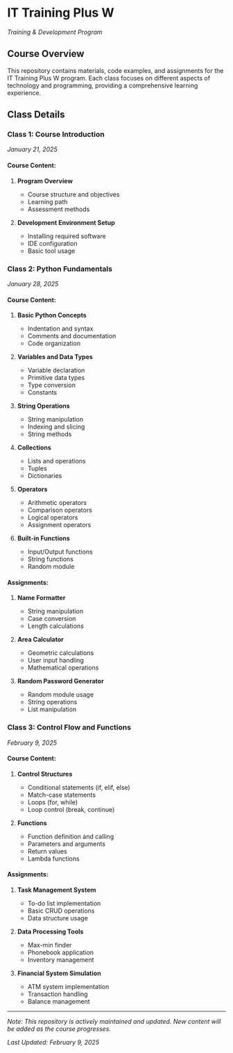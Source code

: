 # IT Training Plus W
*Training & Development Program*

## Course Overview
This repository contains materials, code examples, and assignments for the IT Training Plus W program. Each class focuses on different aspects of technology and programming, providing a comprehensive learning experience.

## Class Details

### Class 1: Course Introduction
*January 21, 2025*

#### Course Content:
1. **Program Overview**
   - Course structure and objectives
   - Learning path
   - Assessment methods

2. **Development Environment Setup**
   - Installing required software
   - IDE configuration
   - Basic tool usage

### Class 2: Python Fundamentals
*January 28, 2025*

#### Course Content:
1. **Basic Python Concepts**
   - Indentation and syntax
   - Comments and documentation
   - Code organization

2. **Variables and Data Types**
   - Variable declaration
   - Primitive data types
   - Type conversion
   - Constants

3. **String Operations**
   - String manipulation
   - Indexing and slicing
   - String methods

4. **Collections**
   - Lists and operations
   - Tuples
   - Dictionaries

5. **Operators**
   - Arithmetic operators
   - Comparison operators
   - Logical operators
   - Assignment operators

6. **Built-in Functions**
   - Input/Output functions
   - String functions
   - Random module

#### Assignments:
1. **Name Formatter**
   - String manipulation
   - Case conversion
   - Length calculations

2. **Area Calculator**
   - Geometric calculations
   - User input handling
   - Mathematical operations

3. **Random Password Generator**
   - Random module usage
   - String operations
   - List manipulation

### Class 3: Control Flow and Functions
*February 9, 2025*

#### Course Content:
1. **Control Structures**
   - Conditional statements (if, elif, else)
   - Match-case statements
   - Loops (for, while)
   - Loop control (break, continue)

2. **Functions**
   - Function definition and calling
   - Parameters and arguments
   - Return values
   - Lambda functions

#### Assignments:
1. **Task Management System**
   - To-do list implementation
   - Basic CRUD operations
   - Data structure usage

2. **Data Processing Tools**
   - Max-min finder
   - Phonebook application
   - Inventory management

3. **Financial System Simulation**
   - ATM system implementation
   - Transaction handling
   - Balance management

---

*Note: This repository is actively maintained and updated. New content will be added as the course progresses.*

*Last Updated: February 9, 2025*